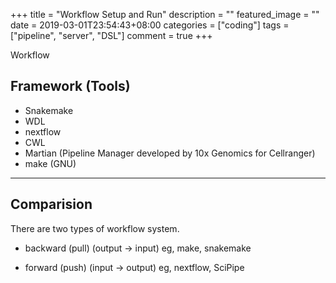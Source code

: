 +++
title = "Workflow Setup and Run"
description = ""
featured_image = ""
date = 2019-03-01T23:54:43+08:00
categories = ["coding"]
tags = ["pipeline", "server", "DSL"]
comment = true
+++

Workflow

## Framework (Tools)

- Snakemake
- WDL
- nextflow
- CWL
- Martian (Pipeline Manager developed by 10x Genomics for Cellranger)
- make (GNU)

---

## Comparision

There are two types of workflow system.

- backward (pull) (output -> input)
  eg, make, snakemake

- forward (push) (input -> output)
  eg, nextflow, SciPipe
